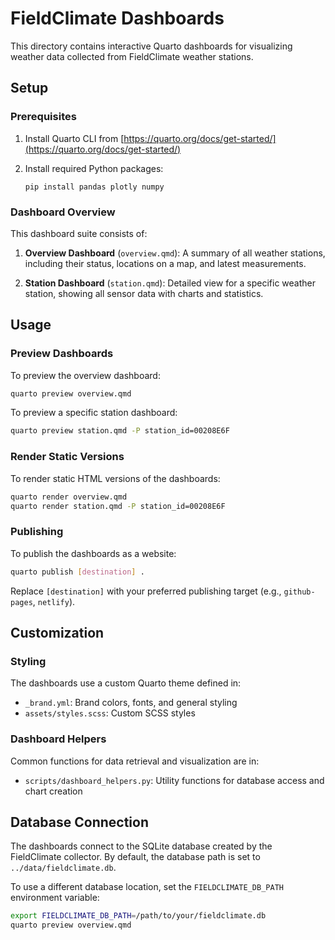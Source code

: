 # FieldClimate Dashboards

This directory contains interactive Quarto dashboards for visualizing weather data collected from FieldClimate weather stations.

## Setup

### Prerequisites

1. Install Quarto CLI from [https://quarto.org/docs/get-started/](https://quarto.org/docs/get-started/)

2. Install required Python packages:
   ```
   pip install pandas plotly numpy
   ```

### Dashboard Overview

This dashboard suite consists of:

1. **Overview Dashboard** (`overview.qmd`): A summary of all weather stations, including their status, locations on a map, and latest measurements.

2. **Station Dashboard** (`station.qmd`): Detailed view for a specific weather station, showing all sensor data with charts and statistics.

## Usage

### Preview Dashboards

To preview the overview dashboard:

```bash
quarto preview overview.qmd
```

To preview a specific station dashboard:

```bash
quarto preview station.qmd -P station_id=00208E6F
```

### Render Static Versions

To render static HTML versions of the dashboards:

```bash
quarto render overview.qmd
quarto render station.qmd -P station_id=00208E6F
```

### Publishing

To publish the dashboards as a website:

```bash
quarto publish [destination] .
```

Replace `[destination]` with your preferred publishing target (e.g., `github-pages`, `netlify`).

## Customization

### Styling

The dashboards use a custom Quarto theme defined in:

- `_brand.yml`: Brand colors, fonts, and general styling
- `assets/styles.scss`: Custom SCSS styles

### Dashboard Helpers

Common functions for data retrieval and visualization are in:

- `scripts/dashboard_helpers.py`: Utility functions for database access and chart creation

## Database Connection

The dashboards connect to the SQLite database created by the FieldClimate collector. By default, the database path is set to `../data/fieldclimate.db`.

To use a different database location, set the `FIELDCLIMATE_DB_PATH` environment variable:

```bash
export FIELDCLIMATE_DB_PATH=/path/to/your/fieldclimate.db
quarto preview overview.qmd
```